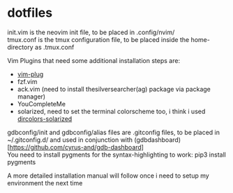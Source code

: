 # dotfiles

init.vim is the neovim init file, to be placed in .config/nvim/  
tmux.conf is the tmux configuration file, to be placed inside the home-directory as .tmux.conf

Vim Plugins that need some additional installation steps are:
* [vim-plug](https://github.com/junegunn/vim-plug)
* fzf.vim
* ack.vim (need to install thesilversearcher(ag) package via package manager)
* YouCompleteMe 
* solarized, need to set the terminal colorscheme too, i think i used [dircolors-solarized](https://github.com/seebi/dircolors-solarized)

gdbconfig/init and gdbconfig/alias files are .gitconfig files, to be placed in ~/.gitconfig.d/ and used in conjunction with (gdbdashboard)[https://github.com/cyrus-and/gdb-dashboard]  
You need to install pygments for the syntax-highlighting to work: pip3 install pygments

A more detailed installation manual will follow once i need to setup my environment the next time

